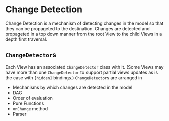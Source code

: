 # Change Detection

Change Detection is a mechanism of detecting changes in the model so that they can be propageted to the destination. Changes are detected and propageted in a top down manner from the root View to the child Views in a depth first traversal.


## `ChangeDetector`s

Each View has an associated `ChangeDetector` class with it. (Some Views may have more than one `ChangeDetector` to support partial views updates as is the case with `[hidden]` bindings.) `ChangeDetector`s are arranged in 





* Mechanisms by which changes are detected in the model
* DAG
* Order of evaluation
* Pure Functions
* `onChange` method
* Parser
